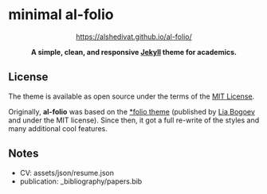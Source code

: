# minimal al-folio

<div align="center">

https://alshedivat.github.io/al-folio/

**A simple, clean, and responsive [Jekyll](https://jekyllrb.com/) theme for academics.**

</div>

## License

The theme is available as open source under the terms of the [MIT License](https://github.com/alshedivat/al-folio/blob/master/LICENSE).

Originally, **al-folio** was based on the [\*folio theme](https://github.com/bogoli/-folio) (published by [Lia Bogoev](https://liabogoev.com) and under the MIT license). Since then, it got a full re-write of the styles and many additional cool features.

## Notes

- CV: assets/json/resume.json
- publication: _bibliography/papers.bib